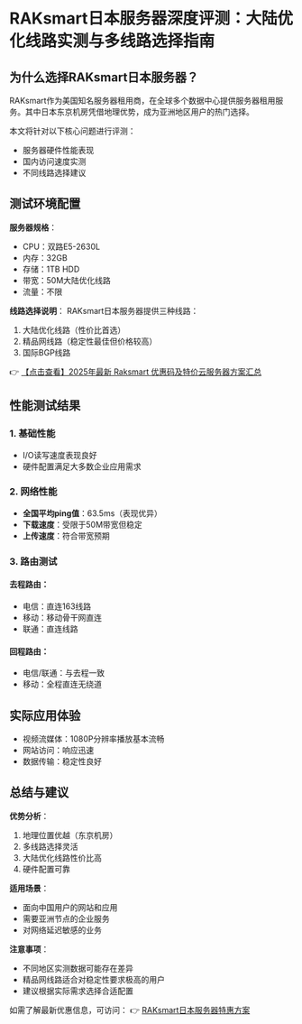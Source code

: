 # RAKsmart日本服务器深度评测：大陆优化线路实测与多线路选择指南

## 为什么选择RAKsmart日本服务器？

RAKsmart作为美国知名服务器租用商，在全球多个数据中心提供服务器租用服务。其中日本东京机房凭借地理优势，成为亚洲地区用户的热门选择。

本文将针对以下核心问题进行评测：
- 服务器硬件性能表现
- 国内访问速度实测
- 不同线路选择建议

## 测试环境配置

**服务器规格**：
- CPU：双路E5-2630L
- 内存：32GB
- 存储：1TB HDD
- 带宽：50M大陆优化线路
- 流量：不限

**线路选择说明**：
RAKsmart日本服务器提供三种线路：
1. 大陆优化线路（性价比首选）
2. 精品网线路（稳定性最佳但价格较高）
3. 国际BGP线路

👉 [【点击查看】2025年最新 Raksmart 优惠码及特价云服务器方案汇总](https://bit.ly/raksmart)

## 性能测试结果

### 1. 基础性能
- I/O读写速度表现良好
- 硬件配置满足大多数企业应用需求

### 2. 网络性能
- **全国平均ping值**：63.5ms（表现优异）
- **下载速度**：受限于50M带宽但稳定
- **上传速度**：符合带宽预期

### 3. 路由测试
#### 去程路由：
- 电信：直连163线路
- 移动：移动骨干网直连
- 联通：直连线路

#### 回程路由：
- 电信/联通：与去程一致
- 移动：全程直连无绕道

## 实际应用体验
- 视频流媒体：1080P分辨率播放基本流畅
- 网站访问：响应迅速
- 数据传输：稳定性良好

## 总结与建议

**优势分析**：
1. 地理位置优越（东京机房）
2. 多线路选择灵活
3. 大陆优化线路性价比高
4. 硬件配置可靠

**适用场景**：
- 面向中国用户的网站和应用
- 需要亚洲节点的企业服务
- 对网络延迟敏感的业务

**注意事项**：
- 不同地区实测数据可能存在差异
- 精品网线路适合对稳定性要求极高的用户
- 建议根据实际需求选择合适配置

如需了解最新优惠信息，可访问：
👉 [RAKsmart日本服务器特惠方案](https://bit.ly/raksmart)